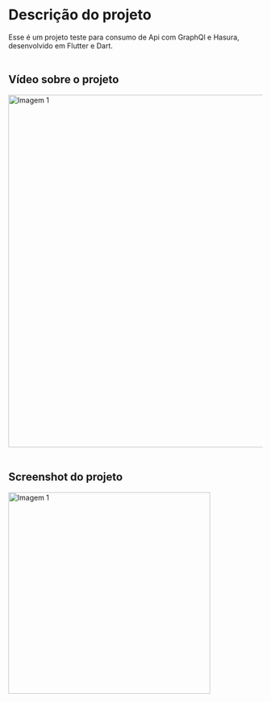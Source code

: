 # Descrição do projeto

Esse é um projeto teste para consumo de Api com GraphQl e Hasura, desenvolvido em Flutter e Dart.<br/><br/>


## Vídeo sobre o projeto

<img src="https://user-images.githubusercontent.com/75645023/125199462-a808db80-e23c-11eb-9496-a6f050d26f9c.gif" alt="Imagem 1" width="700"/><br/><br/>


## Screenshot do projeto

<img src="https://user-images.githubusercontent.com/75645023/125199105-177dcb80-e23b-11eb-9f59-1b703df3d2ee.png" alt="Imagem 1" width="400"/><br/><br/>

